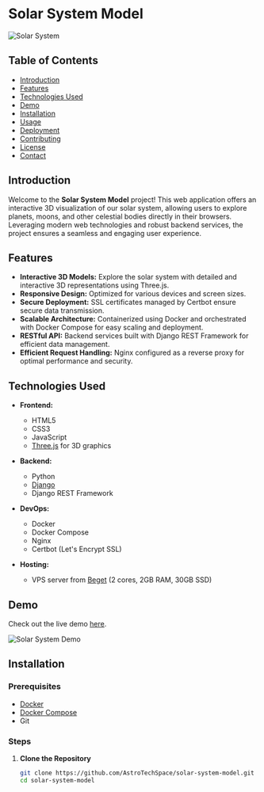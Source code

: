 # Solar System Model

![Solar System](https://github.com/AstroTechSpace/solar-system-model/blob/master/client/images/solar-system-banner.png)

## Table of Contents

- [Introduction](#introduction)
- [Features](#features)
- [Technologies Used](#technologies-used)
- [Demo](#demo)
- [Installation](#installation)
- [Usage](#usage)
- [Deployment](#deployment)
- [Contributing](#contributing)
- [License](#license)
- [Contact](#contact)

## Introduction

Welcome to the **Solar System Model** project! This web application offers an interactive 3D visualization of our solar system, allowing users to explore planets, moons, and other celestial bodies directly in their browsers. Leveraging modern web technologies and robust backend services, the project ensures a seamless and engaging user experience.

## Features

- **Interactive 3D Models:** Explore the solar system with detailed and interactive 3D representations using Three.js.
- **Responsive Design:** Optimized for various devices and screen sizes.
- **Secure Deployment:** SSL certificates managed by Certbot ensure secure data transmission.
- **Scalable Architecture:** Containerized using Docker and orchestrated with Docker Compose for easy scaling and deployment.
- **RESTful API:** Backend services built with Django REST Framework for efficient data management.
- **Efficient Request Handling:** Nginx configured as a reverse proxy for optimal performance and security.

## Technologies Used

- **Frontend:**
  - HTML5
  - CSS3
  - JavaScript
  - [Three.js](https://threejs.org/) for 3D graphics

- **Backend:**
  - Python
  - [Django](https://www.djangoproject.com/)
  - Django REST Framework

- **DevOps:**
  - Docker
  - Docker Compose
  - Nginx
  - Certbot (Let's Encrypt SSL)

- **Hosting:**
  - VPS server from [Beget](https://beget.com/) (2 cores, 2GB RAM, 30GB SSD)

## Demo

Check out the live demo [here](https://your-domain.com).

![Solar System Demo](https://github.com/AstroTechSpace/solar-system-model/blob/main/assets/demo.gif)

## Installation

### Prerequisites

- [Docker](https://www.docker.com/get-started)
- [Docker Compose](https://docs.docker.com/compose/install/)
- Git

### Steps

1. **Clone the Repository**

   ```bash
   git clone https://github.com/AstroTechSpace/solar-system-model.git
   cd solar-system-model
